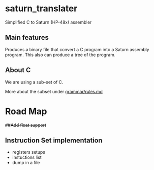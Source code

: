 # saturn_translater
Simplified C to Saturn (HP-48x) assembler

## Main features

Produces a binary file that convert a C program into a Saturn assembly program.
This also can produce a tree of the program.

## About C
We are using a sub-set of C. 

More about the subset under [grammar/rules.md](https://github.com/jugen667/saturn_translater/blob/master/grammar/rules.md)

# Road Map

##~~Add float support~~

## Instruction Set implementation 
	
- registers setups
- instuctions list
- dump in a file

